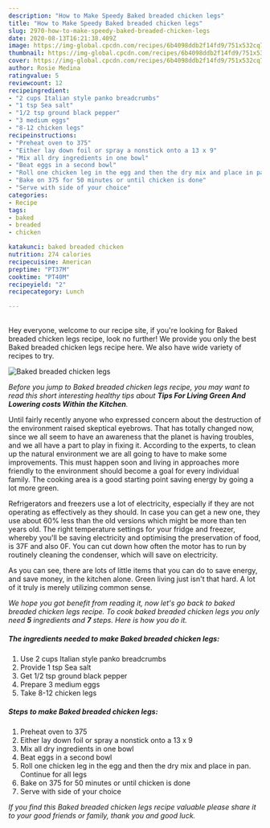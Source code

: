 ```yaml
---
description: "How to Make Speedy Baked breaded chicken legs"
title: "How to Make Speedy Baked breaded chicken legs"
slug: 2970-how-to-make-speedy-baked-breaded-chicken-legs
date: 2020-08-13T16:21:38.409Z
image: https://img-global.cpcdn.com/recipes/6b4098ddb2f14fd9/751x532cq70/baked-breaded-chicken-legs-recipe-main-photo.jpg
thumbnail: https://img-global.cpcdn.com/recipes/6b4098ddb2f14fd9/751x532cq70/baked-breaded-chicken-legs-recipe-main-photo.jpg
cover: https://img-global.cpcdn.com/recipes/6b4098ddb2f14fd9/751x532cq70/baked-breaded-chicken-legs-recipe-main-photo.jpg
author: Rosie Medina
ratingvalue: 5
reviewcount: 12
recipeingredient:
- "2 cups Italian style panko breadcrumbs"
- "1 tsp Sea salt"
- "1/2 tsp ground black pepper"
- "3 medium eggs"
- "8-12 chicken legs"
recipeinstructions:
- "Preheat oven to 375"
- "Either lay down foil or spray a nonstick onto a 13 x 9"
- "Mix all dry ingredients in one bowl"
- "Beat eggs in a second bowl"
- "Roll one chicken leg in the egg and then the dry mix and place in pan. Continue for all legs"
- "Bake on 375 for 50 minutes or until chicken is done"
- "Serve with side of your choice"
categories:
- Recipe
tags:
- baked
- breaded
- chicken

katakunci: baked breaded chicken 
nutrition: 274 calories
recipecuisine: American
preptime: "PT37M"
cooktime: "PT40M"
recipeyield: "2"
recipecategory: Lunch

---
```

<br>
Hey everyone, welcome to our recipe site, if you're looking for Baked breaded chicken legs recipe, look no further! We provide you only the best Baked breaded chicken legs recipe here. We also have wide variety of recipes to try.
<br>


![Baked breaded chicken legs](https://img-global.cpcdn.com/recipes/6b4098ddb2f14fd9/751x532cq70/baked-breaded-chicken-legs-recipe-main-photo.jpg)

<i>Before you jump to Baked breaded chicken legs recipe, you may want to read this short interesting healthy tips about 
<strong>Tips For Living Green And Lowering costs Within the Kitchen</strong>.</i>
</br>

Until fairly recently anyone who expressed concern about the destruction of the environment raised skeptical eyebrows. That has totally changed now, since we all seem to have an awareness that the planet is having troubles, and we all have a part to play in fixing it. According to the experts, to clean up the natural environment we are all going to have to make some improvements. This must happen soon and living in approaches more friendly to the environment should become a goal for every individual family. The cooking area is a good starting point saving energy by going a lot more green.

Refrigerators and freezers use a lot of electricity, especially if they are not operating as effectively as they should. In case you can get a new one, they use about 60% less than the old versions which might be more than ten years old. The right temperature settings for your fridge and freezer, whereby you'll be saving electricity and optimising the preservation of food, is 37F and also 0F. You can cut down how often the motor has to run by routinely cleaning the condenser, which will save on electricity.

As you can see, there are lots of little items that you can do to save energy, and save money, in the kitchen alone. Green living just isn't that hard. A lot of it truly is merely utilizing common sense.


<i>We hope you got benefit from reading it, now let's go back to baked breaded chicken legs recipe. To cook baked breaded chicken legs you only need <strong>5</strong> ingredients and <strong>7</strong> steps. Here is how you do it.
</i>

##### The ingredients needed to make Baked breaded chicken legs:

1. Use 2 cups Italian style panko breadcrumbs
1. Provide 1 tsp Sea salt
1. Get 1/2 tsp ground black pepper
1. Prepare 3 medium eggs
1. Take 8-12 chicken legs


##### Steps to make Baked breaded chicken legs:

1. Preheat oven to 375
1. Either lay down foil or spray a nonstick onto a 13 x 9
1. Mix all dry ingredients in one bowl
1. Beat eggs in a second bowl
1. Roll one chicken leg in the egg and then the dry mix and place in pan. Continue for all legs
1. Bake on 375 for 50 minutes or until chicken is done
1. Serve with side of your choice


<i>If you find this Baked breaded chicken legs recipe valuable please share it to your good friends or family, thank you and good luck.</i>
